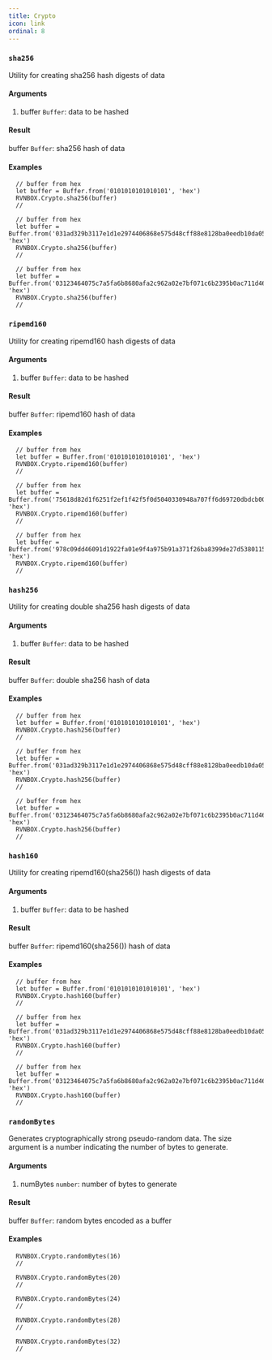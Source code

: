 ```yaml
---
title: Crypto
icon: link
ordinal: 8
---
```


### `sha256`

Utility for creating sha256 hash digests of data

#### Arguments

1.  buffer `Buffer`: data to be hashed

#### Result

buffer `Buffer`: sha256 hash of data

#### Examples

      // buffer from hex
      let buffer = Buffer.from('0101010101010101', 'hex')
      RVNBOX.Crypto.sha256(buffer)
      //

      // buffer from hex
      let buffer = Buffer.from('031ad329b3117e1d1e2974406868e575d48cff88e8128ba0eedb10da053785033b', 'hex')
      RVNBOX.Crypto.sha256(buffer)
      //

      // buffer from hex
      let buffer = Buffer.from('03123464075c7a5fa6b8680afa2c962a02e7bf071c6b2395b0ac711d462cac9354', 'hex')
      RVNBOX.Crypto.sha256(buffer)
      //

### `ripemd160`

Utility for creating ripemd160 hash digests of data

#### Arguments

1.  buffer `Buffer`: data to be hashed

#### Result

buffer `Buffer`: ripemd160 hash of data

#### Examples

      // buffer from hex
      let buffer = Buffer.from('0101010101010101', 'hex')
      RVNBOX.Crypto.ripemd160(buffer)
      //

      // buffer from hex
      let buffer = Buffer.from('75618d82d1f6251f2ef1f42f5f0d5040330948a707ff6d69720dbdcb00b48aab', 'hex')
      RVNBOX.Crypto.ripemd160(buffer)
      //

      // buffer from hex
      let buffer = Buffer.from('978c09dd46091d1922fa01e9f4a975b91a371f26ba8399de27d53801152121de', 'hex')
      RVNBOX.Crypto.ripemd160(buffer)
      //

### `hash256`

Utility for creating double sha256 hash digests of data

#### Arguments

1.  buffer `Buffer`: data to be hashed

#### Result

buffer `Buffer`: double sha256 hash of data

#### Examples

      // buffer from hex
      let buffer = Buffer.from('0101010101010101', 'hex')
      RVNBOX.Crypto.hash256(buffer)
      //

      // buffer from hex
      let buffer = Buffer.from('031ad329b3117e1d1e2974406868e575d48cff88e8128ba0eedb10da053785033b', 'hex')
      RVNBOX.Crypto.hash256(buffer)
      //

      // buffer from hex
      let buffer = Buffer.from('03123464075c7a5fa6b8680afa2c962a02e7bf071c6b2395b0ac711d462cac9354', 'hex')
      RVNBOX.Crypto.hash256(buffer)
      //

### `hash160`

Utility for creating ripemd160(sha256()) hash digests of data

#### Arguments

1.  buffer `Buffer`: data to be hashed

#### Result

buffer `Buffer`: ripemd160(sha256()) hash of data

#### Examples

      // buffer from hex
      let buffer = Buffer.from('0101010101010101', 'hex')
      RVNBOX.Crypto.hash160(buffer)
      //

      // buffer from hex
      let buffer = Buffer.from('031ad329b3117e1d1e2974406868e575d48cff88e8128ba0eedb10da053785033b', 'hex')
      RVNBOX.Crypto.hash160(buffer)
      //

      // buffer from hex
      let buffer = Buffer.from('03123464075c7a5fa6b8680afa2c962a02e7bf071c6b2395b0ac711d462cac9354', 'hex')
      RVNBOX.Crypto.hash160(buffer)
      //

### `randomBytes`

Generates cryptographically strong pseudo\-random data. The size argument is a number indicating the number of bytes to generate.

#### Arguments

1.  numBytes `number`: number of bytes to generate

#### Result

buffer `Buffer`: random bytes encoded as a buffer

#### Examples

      RVNBOX.Crypto.randomBytes(16)
      //

      RVNBOX.Crypto.randomBytes(20)
      //

      RVNBOX.Crypto.randomBytes(24)
      //

      RVNBOX.Crypto.randomBytes(28)
      //

      RVNBOX.Crypto.randomBytes(32)
      //
